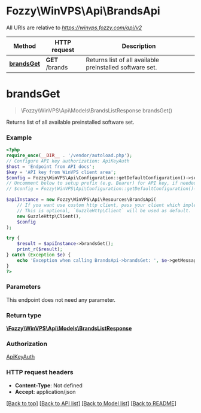 # Fozzy\WinVPS\Api\BrandsApi

All URIs are relative to *https://winvps.fozzy.com/api/v2*

Method | HTTP request | Description
------------- | ------------- | -------------
[**brandsGet**](BrandsApi.md#brandsget) | **GET** /brands | Returns list of all available preinstalled software set.

# **brandsGet**
> \Fozzy\WinVPS\Api\Models\BrandsListResponse brandsGet()

Returns list of all available preinstalled software set.

### Example
```php
<?php
require_once(__DIR__ . '/vendor/autoload.php');
// Configure API key authorization: ApiKeyAuth
$host = 'Endpoint from API docs';
$key = 'API key from WinVPS client area';
$config = Fozzy\WinVPS\Api\Configuration::getDefaultConfiguration()->setHost($host)->setApiKey($key);
// Uncomment below to setup prefix (e.g. Bearer) for API key, if needed
// $config = Fozzy\WinVPS\Api\Configuration::getDefaultConfiguration()->setApiKeyPrefix('Api-Key', 'Bearer');

$apiInstance = new Fozzy\WinVPS\Api\Resources\BrandsApi(
    // If you want use custom http client, pass your client which implements `GuzzleHttp\ClientInterface`.
    // This is optional, `GuzzleHttp\Client` will be used as default.
    new GuzzleHttp\Client(),
    $config
);

try {
    $result = $apiInstance->brandsGet();
    print_r($result);
} catch (Exception $e) {
    echo 'Exception when calling BrandsApi->brandsGet: ', $e->getMessage(), PHP_EOL;
}
?>
```

### Parameters
This endpoint does not need any parameter.

### Return type

[**\Fozzy\WinVPS\Api\Models\BrandsListResponse**](../Model/BrandsListResponse.md)

### Authorization

[ApiKeyAuth](../../README.md#ApiKeyAuth)

### HTTP request headers

 - **Content-Type**: Not defined
 - **Accept**: application/json

[[Back to top]](#) [[Back to API list]](../../README.md#documentation-for-api-endpoints) [[Back to Model list]](../../README.md#documentation-for-models) [[Back to README]](../../README.md)

